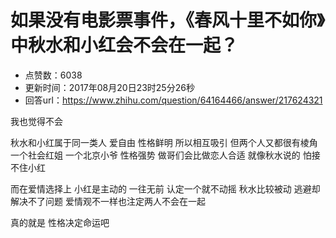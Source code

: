 # 如果没有电影票事件，《春风十里不如你》中秋水和小红会不会在一起？
- 点赞数：6038
- 更新时间：2017年08月20日23时25分26秒
- 回答url：https://www.zhihu.com/question/64164466/answer/217624321
<body>
 <p data-pid="gFLxDuCQ">我也觉得不会</p>
 <p data-pid="7UkzY_kN">秋水和小红属于同一类人 爱自由 性格鲜明 所以相互吸引 但两个人又都很有棱角 一个社会红姐 一个北京小爷 性格强势 做哥们会比做恋人合适 就像秋水说的 怕接不住小红</p>
 <p data-pid="j2YsciMt">而在爱情选择上 小红是主动的 一往无前 认定一个就不动摇 秋水比较被动 逃避却解决不了问题 爱情观不一样也注定两人不会在一起</p>
 <p data-pid="Dfyhwhww">真的就是 性格决定命运吧</p>
</body>